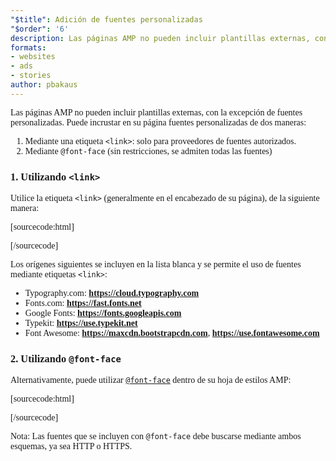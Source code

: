```yaml
---
"$title": Adición de fuentes personalizadas
"$order": '6'
description: Las páginas AMP no pueden incluir plantillas externas, con la excepción de fuentes personalizadas. Puede incrustar en su página fuentes personalizadas de dos maneras...
formats:
- websites
- ads
- stories
author: pbakaus
---
```


Las páginas AMP no pueden incluir plantillas externas, con la excepción de fuentes personalizadas. Puede incrustar en su página fuentes personalizadas de dos maneras:

1. Mediante una etiqueta `<link>`: solo para proveedores de fuentes autorizados.
2. Mediante `@font-face` (sin restricciones, se admiten todas las fuentes)

### 1. Utilizando `<link>`

Utilice la etiqueta `<link>` (generalmente en el encabezado de su página), de la siguiente manera:

[sourcecode:html]
<link rel="stylesheet" href="https://fonts.googleapis.com/css?family=Tangerine">
[/sourcecode]

Los orígenes siguientes se incluyen en la lista blanca y se permite el uso de fuentes mediante etiquetas `<link>`:

- Typography.com: **https://cloud.typography.com**
- Fonts.com: **https://fast.fonts.net**
- Google Fonts: **https://fonts.googleapis.com**
- Typekit: **https://use.typekit.net**
- Font Awesome: **https://maxcdn.bootstrapcdn.com**, **https://use.fontawesome.com**

### 2. Utilizando `@font-face`

Alternativamente, puede utilizar [`@font-face`](https://developer.mozilla.org/es/docs/Web/CSS/@font-face) dentro de su hoja de estilos AMP:

[sourcecode:html]
<style amp-custom>
  @font-face {
    font-family: "Bitstream Vera Serif Bold";
    src: url("https://somedomain.org/VeraSeBd.ttf");
  }

  body {
    font-family: "Bitstream Vera Serif Bold", serif;
  }
</style>
[/sourcecode]

Nota: Las fuentes que se incluyen con `@font-face` debe buscarse mediante ambos esquemas, ya sea HTTP o HTTPS.
